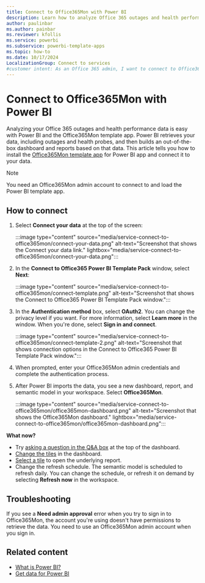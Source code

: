 ```yaml
---
title: Connect to Office365Mon with Power BI
description: Learn how to analyze Office 365 outages and health performance data by using the Power BI and the Office365Mon template app.
author: paulinbar
ms.author: painbar
ms.reviewer: kfollis
ms.service: powerbi
ms.subservice: powerbi-template-apps
ms.topic: how-to
ms.date: 10/17/2024
LocalizationGroup: Connect to services
#customer intent: As an Office 365 admin, I want to connect to Office365Mon with Power BI so that I can analyze outages and health performance data with an out-of-the-box dashboard and reports.
---
```


# Connect to Office365Mon with Power BI

Analyzing your Office 365 outages and health performance data is easy with Power BI and the Office365Mon template app. Power BI retrieves your data, including outages and health probes, and then builds an out-of-the-box dashboard and reports based on that data. This article tells you how to install the [Office365Mon template app](https://msit.powerbi.com/groups/me/getapps/services/office365mon.office365mon_powerbi_v3) for Power BI app and connect it to your data.

>[!NOTE]
>You need an Office365Mon admin account to connect to and load the Power BI template app.

## How to connect

1. Select **Connect your data** at the top of the screen:

   :::image type="content" source="media/service-connect-to-office365mon/connect-your-data.png" alt-text="Screenshot that shows the Connect your data link." lightbox="media/service-connect-to-office365mon/connect-your-data.png":::

2. In the **Connect to Office365 Power BI Template Pack** window, select **Next**:

   :::image type="content" source="media/service-connect-to-office365mon/connect-template.png" alt-text="Screenshot that shows the Connect to Office365 Power BI Template Pack window.":::

3. In the **Authentication method** box, select **OAuth2**. You can change the privacy level if you want. For more information, select **Learn more** in the window. When you're done, select **Sign in and connect**.
  
   :::image type="content" source="media/service-connect-to-office365mon/connect-template-2.png" alt-text="Screenshot that shows connection options in the Connect to Office365 Power BI Template Pack window.":::

4. When prompted, enter your Office365Mon admin credentials and complete the authentication process.

5. After Power BI imports the data, you see a new dashboard, report, and semantic model in your workspace. Select **Office365Mon**.

   :::image type="content" source="media/service-connect-to-office365mon/office365mon-dashboard.png" alt-text="Screenshot that shows the Office365Mon dashboard." lightbox="media/service-connect-to-office365mon/office365mon-dashboard.png":::
  
**What now?**

* Try [asking a question in the Q&A box](../consumer/end-user-q-and-a.md) at the top of the dashboard.
* [Change the tiles](../create-reports/service-dashboard-edit-tile.md) in the dashboard.
* [Select a tile](../consumer/end-user-tiles.md) to open the underlying report.
* Change the refresh schedule. The semantic model is scheduled to refresh daily. You can change the schedule, or refresh it on demand by selecting **Refresh now** in the workspace.

## Troubleshooting

If you see a **Need admin approval** error when you try to sign in to Office365Mon, the account you're using doesn't have permissions to retrieve the data. You need to use an Office365Mon admin account when you sign in.

## Related content

* [What is Power BI?](../fundamentals/power-bi-overview.md)
* [Get data for Power BI](service-get-data.md)
